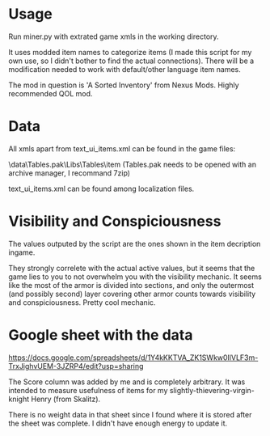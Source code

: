 # Usage

Run miner.py with extrated game xmls in the working directory.

It uses modded item names to categorize items (I made this script for my own use, so I didn't bother to find the actual connections). There will be a modification needed to work with default/other language item names.

The mod in question is 'A Sorted Inventory' from Nexus Mods. Highly recommended QOL mod.

# Data

All xmls apart from text_ui_items.xml can be found in the game files:

<game dir>\data\Tables.pak\Libs\Tables\item (Tables.pak needs to be opened with an archive manager, I recommand 7zip)

text_ui_items.xml can be found among localization files.

# Visibility and Conspiciousness

The values outputed by the script are the ones shown in the item decription ingame. 

They strongly correlete with the actual active values, but it seems that the game lies to you to not overwhelm you with the visibility mechanic.
It seems like the most of the armor is divided into sections, and only the outermost (and possibly second) layer covering other armor counts towards visibility and conspiciousness. Pretty cool mechanic.

# Google sheet with the data

https://docs.google.com/spreadsheets/d/1Y4kKKTVA_ZK1SWkw0IlVLF3m-TrxJighvUEM-3JZRP4/edit?usp=sharing

The Score column was added by me and is completely arbitrary. It was intended to measure usefulness of items for my slightly-thievering-virgin-knight Henry (from Skalitz).

There is no weight data in that sheet since I found where it is stored after the sheet was complete. I didn't have enough energy to update it.